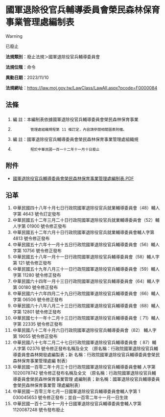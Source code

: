 # 國軍退除役官兵輔導委員會榮民森林保育事業管理處編制表


> [!WARNING]
> 已廢止


**法規類別**：廢止法規＞國軍退除役官兵輔導委員會

**法規位階**：命令

**異動日期**：2023/11/10  

**法規網址**：https://law.moj.gov.tw/LawClass/LawAll.aspx?pcode=F0000084



## 法條
##### 
1. 編      註：本編制表依據國軍退除役官兵輔導委員會榮民森林保育事業
1.             管理處組織規程第 11 條訂定，內容請參閱相關圖表附檔。
1. 編      註：國軍退除役官兵輔導委員會榮民森林保育事業管理處組織規
1.             程於中華民國一百一十二年十一月十日廢止
## 附件
* [國軍退除役官兵輔導委員會榮民森林保育事業管理處編制表.PDF](https://law.moj.gov.tw/LawClass/LawGetFile.ashx?FileId=0000147408)
## 沿革
1. 中華民國四十八年十月七日行政院國軍退除役官兵就業輔導委員會（48）輔人字第 4643 號令訂定發布
1. 中華民國五十二年三月二十日行政院國軍退除役官兵就業輔導委員會（52）輔人字第 01900  號令修正發布
1. 中華民國五十二年六月十日行政院國軍退除役官兵就業輔導委員會輔人字第 4813 號令修正發布
1. 中華民國五十六年十一月十五日行政院國軍退除役官兵輔導委員會（56）輔人字第 10756  號令修正發布
1. 中華民國五十八年一月十一日行政院國軍退除役官兵輔導委員會（58）輔人字第 121  號令修正發布
1. 中華民國五十九年八月三十一日行政院國軍退除役官兵輔導委員會（59）輔人字第 11280  號令修正發布
1. 中華民國六十四年一月十三日行政院國軍退除役官兵輔導委員會（64）輔人字第 00180  號令修正發布
1. 中華民國六十六年四月二十九日行政院國軍退除役官兵輔導委員會（66）輔人字第 06506  號令修正發布
1. 中華民國六十八年八月二十三日行政院國軍退除役官兵輔導委員會（68）輔人字第 12801  號令修正發布
1.  中華民國七十一年十二月十三日行政院國軍退除役官兵輔導委員會（  71）輔人字第 22335  號令修正發布
1.  中華民國八十二年十月六日行政院國軍退除役官兵輔導委員會（82）  輔人字第 19055  號令修正發布
1.  中華民國八十七年二月二十七日行政院國軍退除役官兵輔導委員會（  87）輔人字第 02376  號令修正發布名稱及全文  （原名稱：行政院國軍退除役官兵輔導委員會森林開發處編製表；新  名稱：行政院國軍退除役官兵輔導委員會榮民森林保育事業管理處編  制表）
1.  中華民國一百零二年十月三十日行政院國軍退除役官兵輔導委員會輔  人字第 1020078742 號令修正發布名稱及全文  （原名稱：行政院國軍退除役官兵輔導委員會榮民森林保育事業管理  處編制表；新名稱：國軍退除役官兵輔導委員會榮民森林保育事業管  理處編制表）
1.  中華民國一百零三年七月一日國軍退除役官兵輔導委員會輔人字第 1  030045653 號令修正發布；並自一百零二年十一月一日生效
1.  中華民國一百十二年十一月十日國軍退除役官兵輔導委員會輔人字第  1120087248  號令發布廢止
